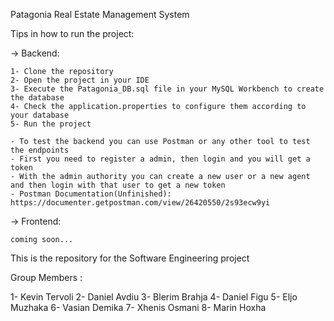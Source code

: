 Patagonia Real Estate Management System

Tips in how to run the project:

-> Backend:

    1- Clone the repository
    2- Open the project in your IDE
    3- Execute the Patagonia_DB.sql file in your MySQL Workbench to create the database
    4- Check the application.properties to configure them according to your database
    5- Run the project
    
    - To test the backend you can use Postman or any other tool to test the endpoints
    - First you need to register a admin, then login and you will get a token
    - With the admin authority you can create a new user or a new agent and then login with that user to get a new token
    - Postman Documentation(Unfinished): https://documenter.getpostman.com/view/26420550/2s93ecw9yi
    
-> Frontend:
   
    coming soon...

This is the repository for the Software Engineering project

Group Members :

1- Kevin Tervoli
2- Daniel Avdiu
3- Blerim Brahja
4- Daniel Figu
5- Eljo Muzhaka 
6- Vasian Demika
7- Xhenis Osmani
8- Marin Hoxha

